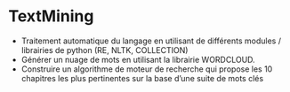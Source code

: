 # TextMining
- Traitement automatique du langage en utilisant de différents modules / librairies de python (RE, NLTK, COLLECTION)
- Générer un nuage de mots en utilisant la librairie WORDCLOUD.
- Construire un algorithme de moteur de recherche qui propose les 10 chapitres les plus pertinentes sur la base d’une suite de mots clés
